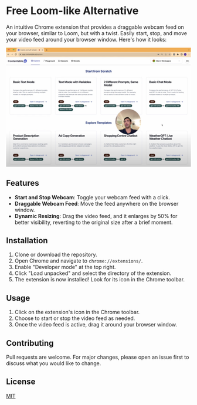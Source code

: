 # Free Loom-like Alternative

An intuitive Chrome extension that provides a draggable webcam feed on your browser, similar to Loom, but with a twist. Easily start, stop, and move your video feed around your browser window.
Here's how it looks:


[![Build your custom AI model using contentable.ai](thumbnail.jpg)](https://www.youtube.com/watch?v=M6QJoCAxWe4)


## Features

- **Start and Stop Webcam**: Toggle your webcam feed with a click.
- **Draggable Webcam Feed**: Move the feed anywhere on the browser window.
- **Dynamic Resizing**: Drag the video feed, and it enlarges by 50% for better visibility, reverting to the original size after a brief moment.

## Installation

1. Clone or download the repository.
2. Open Chrome and navigate to `chrome://extensions/`.
3. Enable "Developer mode" at the top right.
4. Click "Load unpacked" and select the directory of the extension.
5. The extension is now installed! Look for its icon in the Chrome toolbar.

## Usage

1. Click on the extension's icon in the Chrome toolbar.
2. Choose to start or stop the video feed as needed.
3. Once the video feed is active, drag it around your browser window.

## Contributing

Pull requests are welcome. For major changes, please open an issue first to discuss what you would like to change.

## License

[MIT](https://choosealicense.com/licenses/mit/)
